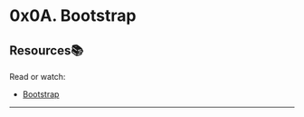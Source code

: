 # 0x0A. Bootstrap

## Resources:books:
Read or watch:
* [Bootstrap](https://intranet.hbtn.io/rltoken/KONUufQGw1qbnF3Qc-OpCg)

---